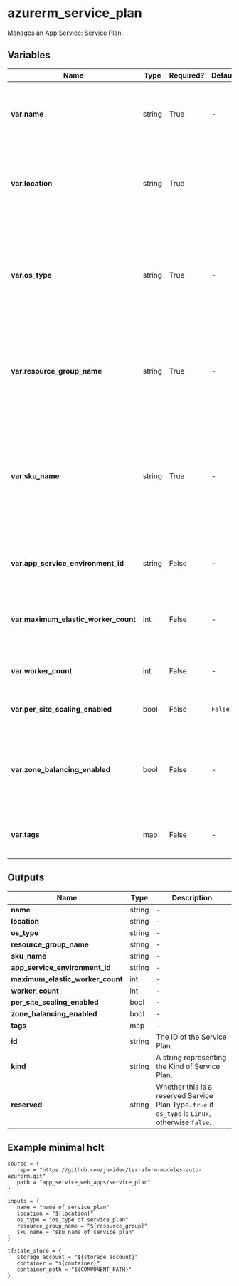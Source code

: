 # azurerm_service_plan

Manages an App Service: Service Plan.

## Variables

| Name | Type | Required? |  Default  |  possible values |  Description |
| ---- | ---- | --------- |  ----------- | ----------- | ----------- |
| **var.name** | string | True | -  |  -  |  The name which should be used for this Service Plan. Changing this forces a new AppService to be created. | 
| **var.location** | string | True | -  |  -  |  The Azure Region where the Service Plan should exist. Changing this forces a new AppService to be created. | 
| **var.os_type** | string | True | -  |  `Windows`, `Linux`, `WindowsContainer`  |  The O/S type for the App Services to be hosted in this plan. Possible values include `Windows`, `Linux`, and `WindowsContainer`. Changing this forces a new resource to be created. | 
| **var.resource_group_name** | string | True | -  |  -  |  The name of the Resource Group where the AppService should exist. Changing this forces a new AppService to be created. | 
| **var.sku_name** | string | True | -  |  `B1`, `B2`, `B3`, `D1`, `F1`, `I1`, `I2`, `I3`, `I1v2`, `I2v2`, `I3v2`, `I4v2`, `I5v2`, `I6v2`, `P1v2`, `P2v2`, `P3v2`, `P0v3`, `P1v3`, `P2v3`, `P3v3`, `P1mv3`, `P2mv3`, `P3mv3`, `P4mv3`, `P5mv3`, `S1`, `S2`, `S3`, `SHARED`, `EP1`, `EP2`, `EP3`, `WS1`, `WS2`, `WS3`, `Y1`  |  The SKU for the plan. Possible values include `B1`, `B2`, `B3`, `D1`, `F1`, `I1`, `I2`, `I3`, `I1v2`, `I2v2`, `I3v2`, `I4v2`, `I5v2`, `I6v2`, `P1v2`, `P2v2`, `P3v2`, `P0v3`, `P1v3`, `P2v3`, `P3v3`, `P1mv3`, `P2mv3`, `P3mv3`, `P4mv3`, `P5mv3`, `S1`, `S2`, `S3`, `SHARED`, `EP1`, `EP2`, `EP3`, `WS1`, `WS2`, `WS3`, and `Y1`. | 
| **var.app_service_environment_id** | string | False | -  |  -  |  The ID of the App Service Environment to create this Service Plan in. | 
| **var.maximum_elastic_worker_count** | int | False | -  |  -  |  The maximum number of workers to use in an Elastic SKU Plan. Cannot be set unless using an Elastic SKU. | 
| **var.worker_count** | int | False | -  |  -  |  The number of Workers (instances) to be allocated. | 
| **var.per_site_scaling_enabled** | bool | False | `False`  |  -  |  Should Per Site Scaling be enabled. Defaults to `false`. | 
| **var.zone_balancing_enabled** | bool | False | -  |  -  |  Should the Service Plan balance across Availability Zones in the region. Changing this forces a new resource to be created. | 
| **var.tags** | map | False | -  |  -  |  A mapping of tags which should be assigned to the AppService. | 



## Outputs

| Name | Type | Description |
| ---- | ---- | --------- | 
| **name** | string  | - | 
| **location** | string  | - | 
| **os_type** | string  | - | 
| **resource_group_name** | string  | - | 
| **sku_name** | string  | - | 
| **app_service_environment_id** | string  | - | 
| **maximum_elastic_worker_count** | int  | - | 
| **worker_count** | int  | - | 
| **per_site_scaling_enabled** | bool  | - | 
| **zone_balancing_enabled** | bool  | - | 
| **tags** | map  | - | 
| **id** | string  | The ID of the Service Plan. | 
| **kind** | string  | A string representing the Kind of Service Plan. | 
| **reserved** | string  | Whether this is a reserved Service Plan Type. `true` if `os_type` is `Linux`, otherwise `false`. | 

## Example minimal hclt

```hcl
source = {
   repo = "https://github.com/jumidev/terraform-modules-auto-azurerm.git" 
   path = "app_service_web_apps/service_plan" 
}

inputs = {
   name = "name of service_plan" 
   location = "${location}" 
   os_type = "os_type of service_plan" 
   resource_group_name = "${resource_group}" 
   sku_name = "sku_name of service_plan" 
}

tfstate_store = {
   storage_account = "${storage_account}" 
   container = "${container}" 
   container_path = "${COMPONENT_PATH}" 
}


```